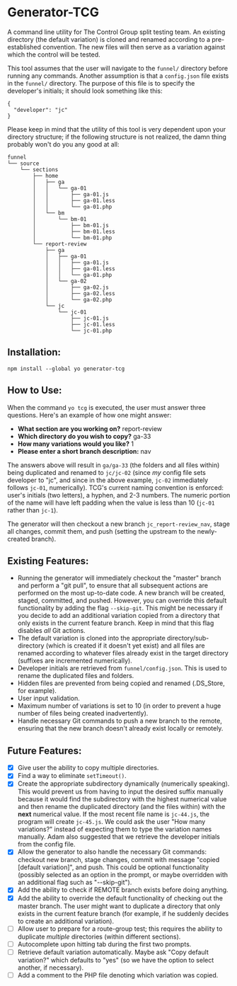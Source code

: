 # Generator-TCG

A command line utility for The Control Group split testing team. An existing directory (the default variation) is cloned and renamed according to a pre-established convention. The new files will then serve as a variation against which the control will be tested.

This tool assumes that the user will navigate to the `funnel/` directory before running any commands. Another assumption is that a `config.json` file exists in the `funnel/` directory. The purpose of this file is to specify the developer's initials; it should look something like this:

```
{
  "developer": "jc"
}
```

Please keep in mind that the utility of this tool is very dependent upon your directory structure; if the following structure is not realized, the damn thing probably won't do you any good at all:

```
funnel
└── source
    └── sections
        ├── home
        │   ├── ga
        │   │   └── ga-01
        │   │       ├── ga-01.js
        │   │       ├── ga-01.less
        │   │       └── ga-01.php
        │   └── bm
        │       └── bm-01
        │           ├── bm-01.js
        │           ├── bm-01.less
        │           └── bm-01.php
        └── report-review
            ├── ga
            │   ├── ga-01
            │   │   ├── ga-01.js
            │   │   ├── ga-01.less
            │   │   └── ga-01.php
            │   └── ga-02
            │       ├── ga-02.js
            │       ├── ga-02.less
            │       └── ga-02.php
            └── jc
                └── jc-01
                    ├── jc-01.js
                    ├── jc-01.less
                    └── jc-01.php
```

## Installation:

`npm install --global yo generator-tcg`

## How to Use:

When the command `yo tcg` is executed, the user must answer three questions. Here's an example of how one might answer:

* **What section are you working on?**  report-review
* **Which directory do you wish to copy?**  ga-33
* **How many variations would you like?**  1
* **Please enter a short branch description:**  nav

The answers above will result in `ga/ga-33` (the folders and all files within) being duplicated and renamed to `jc/jc-02` (since *my* config file sets developer to "jc", and since in the above example, `jc-02` immediately follows `jc-01`, numerically). TCG's current naming convention is enforced: user's initials (two letters), a hyphen, and 2-3 numbers. The numeric portion of the name will have left padding when the value is less than 10 (`jc-01` rather than `jc-1`).

The generator will then checkout a new branch `jc_report-review_nav`, stage all changes, commit them, and push (setting the upstream to the newly-created branch).

## Existing Features:

* Running the generator will immediately checkout the "master" branch and perform a "git pull", to ensure that all subsequent actions are performed on the most up-to-date code. A new branch will be created, staged, committed, and pushed. However, you can override this default functionality by adding the flag `--skip-git`. This might be necessary if you decide to add an additional variation copied from a directory that only exists in the current feature branch. Keep in mind that this flag disables *all* Git actions.
* The default variation is cloned into the appropriate directory/sub-directory (which is created if it doesn't yet exist) and all files are renamed according to whatever files already exist in the target directory (suffixes are incremented numerically).
* Developer initials are retrieved from `funnel/config.json`. This is used to rename the duplicated files and folders.
* Hidden files are prevented from being copied and renamed (.DS_Store, for example).
* User input validation.
* Maximum number of variations is set to 10 (in order to prevent a huge number of files being created inadvertently).
* Handle necessary Git commands to push a new branch to the remote, ensuring that the new branch doesn't already exist locally or remotely.

## Future Features:

- [x] Give user the ability to copy multiple directories.
- [x] Find a way to eliminate `setTimeout()`.
- [x] Create the appropriate subdirectory dynamically (numerically speaking). This would prevent us from having to input the desired suffix manually because it would find the subdirectory with the highest numerical value and then rename the duplicated directory (and the files within) with the **next** numerical value. If the most recent file name is `jc-44.js`, the program will create `jc-45.js`. We could ask the user "How many variations?" instead of expecting them to type the variation names manually. Adam also suggested that we retrieve the developer initials from the config file.
- [x] Allow the generator to also handle the necessary Git commands: checkout new branch, stage changes, commit with message "copied [default variation]", and push. This could be optional functionality (possibly selected as an option in the prompt, or maybe overridden with an additional flag such as "--skip-git").
- [x] Add the ability to check if REMOTE branch exists before doing anything.
- [x] Add the ability to override the default functionality of checking out the master branch. The user might want to duplicate a directory that only exists in the current feature branch (for example, if he suddenly decides to create an additional variation).
- [ ] Allow user to prepare for a route-group test; this requires the ability to duplicate *multiple* directories (within different sections).
- [ ] Autocomplete upon hitting tab during the first two prompts.
- [ ] Retrieve default variation automatically. Maybe ask "Copy default variation?" which defaults to "yes" (so we have the option to select another, if necessary).
- [ ] Add a comment to the PHP file denoting which variation was copied.
